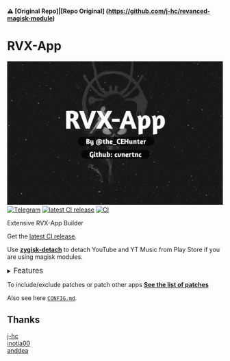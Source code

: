#### ⚠️ [Original Repo]|[Repo Original] (https://github.com/j-hc/revanced-magisk-module)

# RVX-App
![Artifacts](./revanced-magisk/banner.png)
[![Telegram](https://img.shields.io/badge/Follow-Telegram-blue.svg?logo=telegram)](https://t.me/EricDark231)
[![latest CI release](https://img.shields.io/github/v/release/cvnertnc/rvx-app?label=Release&logo=github)](https://github.com/EricDark231/RVXLGALE/releases)
[![CI](https://github.com/cvnertnc/rvx-app/actions/workflows/ci.yml/badge.svg?event=schedule)](https://github.com/EricDark231/RVXLGALE/actions/workflows/ci.yml)

Extensive RVX-App Builder

Get the [latest CI release](https://github.com/cvnertnc/rvx-app/releases).

Use [**zygisk-detach**](https://github.com/j-hc/zygisk-detach) to detach YouTube and YT Music from Play Store if you are using magisk modules. 

<details><summary><big>Features</big></summary>
<ul>
 <li>Support all present and future ReVanced and <a href="https://github.com/inotia00/revanced-patches">ReVanced Extended</a> apps</li>
 <li> Can build Magisk modules and non-root APKs</li>
 <li> Updated daily with the latest versions of apps and patches</li>
 <li> Optimize APKs and modules for size</li>
 <li> Modules</li>
    <ul>
     <li> recompile invalidated odex for faster usage</li>
     <li> receive updates from Magisk app</li>
     <li> do not break safetynet or trigger root detections</li>
     <li> handle installation of the correct version of the stock app and all that</li>
     <li> support Magisk and KernelSU</li>
    </ul>
</ul>
Note that the <a href="../../actions/workflows/ci.yml">CI workflow</a> is scheduled to build the modules and APKs everyday using GitHub Actions if there is a change in ReVanced patches. You may want to disable it.
</details>

To include/exclude patches or patch other apps
[**See the list of patches**](https://j-hc.github.io/rvmm-config-gen/)

Also see here [`CONFIG.md`](./CONFIG.md).

## Thanks
[j-hc](https://github.com/j-hc)  
[inotia00](https://github.com/inotia00)  
[anddea](https://github.com/anddea)  
